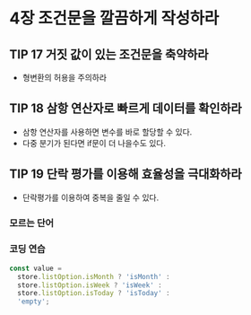# 4장 조건문을 깔끔하게 작성하라

## TIP 17 거짓 값이 있는 조건문을 축약하라

- 형변환의 허용을 주의하라

## TIP 18 삼항 연산자로 빠르게 데이터를 확인하라

- 삼항 연산자를 사용하면 변수를 바로 할당할 수 있다.
- 다중 분기가 된다면 if문이 더 나을수도 있다.

## TIP 19 단락 평가를 이용해 효율성을 극대화하라

- 단락평가를 이용하여 중복을 줄일 수 있다.

### 모르는 단어

### 코딩 연습

```js
const value =
  store.listOption.isMonth ? 'isMonth' :
  store.listOption.isWeek ? 'isWeek' :
  store.listOption.isToday ? 'isToday' :
  'empty';
```